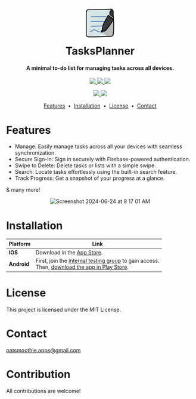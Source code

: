 

<h1 align="center">
  <br>
  <img src="https://github.com/sylviezhang37/TasksPlanner/blob/main/TasksPlanner/assets/logo.png" alt="TasksPlanner" width="100">
  <br>
  TasksPlanner
  <br>
<h4 align="center">A minimal to-do list for managing tasks across all devices.</h4>
</h1>

<p align="center">
  <a href="https://img.shields.io/badge/Flutter-%2302569B.svg?style=for-the-badge&logo=Flutter&logoColor=white">
    <img src="https://img.shields.io/badge/Flutter-%2302569B.svg?style=for-the-badge&logo=Flutter&logoColor=white">
  </a>
  <a href="https://img.shields.io/badge/firebase-a08021?style=for-the-badge&logo=firebase&logoColor=ffcd34">
    <img src="https://img.shields.io/badge/firebase-a08021?style=for-the-badge&logo=firebase&logoColor=ffcd34">
  </a>
  <a href="https://img.shields.io/badge/dart-%230175C2.svg?style=for-the-badge&logo=dart&logoColor=white">
      <img src="https://img.shields.io/badge/dart-%230175C2.svg?style=for-the-badge&logo=dart&logoColor=white">
  </a>
</p>


<p align="center">
  <a href="https://github.com/sylviezhang37/TasksPlanner/blob/main/LICENSE">
    <img src="https://img.shields.io/static/v1?label=License&message=MIT&color=blue&style=flat-square">
  </a>  
  <a href="https://img.shields.io/github/v/release/sylviezhang37/TasksPlanner?style=flat-square">
    <img src="https://img.shields.io/github/v/release/sylviezhang37/TasksPlanner?style=flat-square&color=yellow">
  </a>
</p>

<p align="center">
<a href="#features">Features</a> &nbsp;&bull;&nbsp;
<a href="#installation">Installation</a> &nbsp;&bull;&nbsp;
<a href="#license">License</a> &nbsp;&bull;&nbsp;
<a href="#contact">Contact</a>
</p>

# Features
- Manage: Easily manage tasks across all your devices with seamless synchronization.
- Secure Sign-In: Sign in securely with Firebase-powered authentication.
- Swipe to Delete: Delete tasks or lists with a simple swipe.
- Search: Locate tasks effortlessly using the built-in search feature.
- Track Progress: Get a snapshot of your progress at a glance.

& many more!

<p align="center">
  <img width="800" alt="Screenshot 2024-06-24 at 9 17 01 AM" src="https://github.com/sylviezhang37/TasksPlanner/assets/114536986/6f7bcc8a-2fb2-4fc2-a0bc-73990c930ad7">
</p>


# Installation
| Platform    | Link                                                                                                                                                                                                                     |
| ----------- | ----------------------------------------------------------------------------------------------------------------------------------------------------------------------------------------------------------------------- |
| **IOS**     | Download in the [App Store](https://apps.apple.com/us/app/tasksplanner/id6499468703?platform=iphone).                                                                                                                       |
| **Android** | First, join the [internal testing group](https://groups.google.com/u/1/g/tasksplanner-testers) to gain access.<br>Then, [download the app in Play Store](https://play.google.com/store/apps/details?id=com.sylviezhang.tasksplanner). |

# License
This project is licensed under the MIT License.

# Contact
oatsmoothie.apps@gmail.com

# Contribution
All contributions are welcome! 
